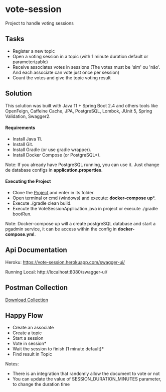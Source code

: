 # vote-session
Project to handle voting sessions

## Tasks
- Register a new topic
- Open a voting session in a topic (with 1 minute duration default or parameterizable)
- Receive associates votes in sessions (The votes must be 'sim' ou 'não'. And each associate can vote just once per session)
- Count the votes and give the topic voting result

## Solution
This solution was built with Java 11 + Spring Boot 2.4 and others tools like OpenFeign, Caffeine Cache, JPA, PostgreSQL, Lombok, JUnit 5, Spring Validation, Swagger2.

#### Requirements

- Install Java 11.
- Install Git.
- Install Gradle (or use gradle wrapper). 
- Install Docker Compose (or PostgreSQL*).

Note: If you already have PostgreSQL running, you can use it. Just change de database configs in **application.properties**.

#### Executing the Project
- Clone the [Project](https://github.com/isaquebrb/vote-session.git) and enter in its folder.
- Open terminal or cmd (windows) and execute: **docker-compose up***.
- Execute ./gradle clean build.
- Execute the VoteSessionApplication.java in project or execute ./gradle bootRun.

Note: Docker-compose up will a create postgreSQL database and start a pgadmin service, it can be access within the config in **docker-compose.yml**.
## Api Documentation

Heroku: https://vote-session.herokuapp.com/swagger-ui/

Running Local: http://localhost:8080/swagger-ui/

## Postman Collection
[Download Collection](https://www.getpostman.com/collections/7f535a921347af908be1)

## Happy Flow
- Create an associate
- Create a topic
- Start a session
- Vote in session*
- Wait the session to finish (1 minute default)*
- Find result in Topic

Notes:
- There is an integration that randomly allow the document to vote or not
- You can update the value of SESSION_DURATION_MINUTES parameter, to change the duration time